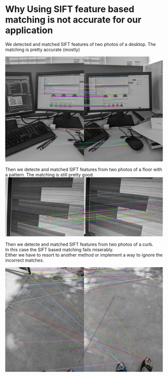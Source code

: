 # Why Using SIFT feature based matching is not accurate for our application

We detected and matched SIFT features of two photos of a desktop. 
The matching is pretty accurate (mostly)

![Alt text](images/desktop_matches.jpg "desktop matches")


Then we detecte and matched SIFT features from two photos of a floor with a pattern. 
The matching is still pretty good.
![Alt text](images/floor_pattern_matches.jpg "curb matches")

Then we detecte and matched SIFT features from two photos of a curb.\
In this case the SIFT based matching fails miserably.\
Either we have to resort to another method or implement a way to ignore the incorrect matches.

![Alt text](images/curb_matches.jpg "curb matches")
